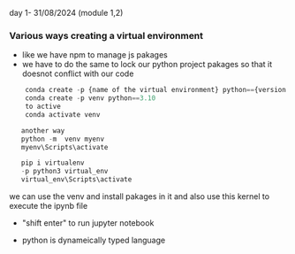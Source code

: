 day 1- 31/08/2024 (module 1,2)
### Various ways creating a virtual environment 
- like we have npm to manage js pakages
- we have to do the same to lock our python project pakages so that it doesnot conflict with our code 
```python
    conda create -p {name of the virtual environment} python=={version of python}
    conda create -p venv python==3.10
    to active 
    conda activate venv
```
```python
   another way 
   python -m  venv myenv
   myenv\Scripts\activate

```
```python
   pip i virtualenv
   -p python3 virtual_env
   virtual_env\Scripts\activate
```
we can use the venv and install pakages in it and also use this kernel to execute the ipynb file

- "shift enter" to run jupyter notebook  

- python is dynameically typed language

